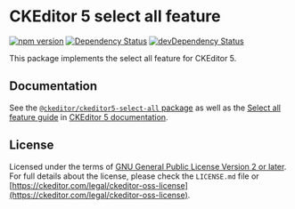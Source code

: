 CKEditor 5 select all feature
===========================

[![npm version](https://badge.fury.io/js/%40ckeditor%2Fckeditor5-select-all.svg)](https://www.npmjs.com/package/@ckeditor/ckeditor5-select-all)
[![Dependency Status](https://david-dm.org/ckeditor/ckeditor5-select-all/status.svg)](https://david-dm.org/ckeditor/ckeditor5-select-all)
[![devDependency Status](https://david-dm.org/ckeditor/ckeditor5-select-all/dev-status.svg)](https://david-dm.org/ckeditor/ckeditor5-select-all?type=dev)

This package implements the select all feature for CKEditor 5.

## Documentation

See the [`@ckeditor/ckeditor5-select-all` package](https://ckeditor.com/docs/ckeditor5/latest/api/select-all.html) as well as the [Select all feature guide](https://ckeditor.com/docs/ckeditor5/latest/features/select-all.html) in [CKEditor 5 documentation](https://ckeditor.com/docs/ckeditor5/latest/).

## License

Licensed under the terms of [GNU General Public License Version 2 or later](http://www.gnu.org/licenses/gpl.html). For full details about the license, please check the `LICENSE.md` file or [https://ckeditor.com/legal/ckeditor-oss-license](https://ckeditor.com/legal/ckeditor-oss-license).

